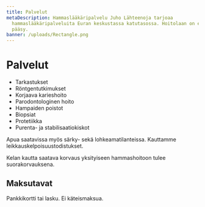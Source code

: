 ```yaml
---
title: Palvelut
metaDescription: Hammaslääkäripalvelu Juho Lähteenoja tarjoaa
  hammaslääkäripalveluita Euran keskustassa katutasossa. Hoitolaan on esteetön
  pääsy.
banner: /uploads/Rectangle.png
---
```

# Palvelut

* Tarkastukset
* Röntgentutkimukset
* Korjaava karieshoito
* Parodontologinen hoito
* Hampaiden poistot
* Biopsiat
* Protetiikka
* Purenta- ja stabilisaatiokiskot

Apua saatavissa myös särky- sekä lohkeamatilanteissa. Kauttamme leikkauskelpoisuustodistukset.

Kelan kautta saatava korvaus yksityiseen hammashoitoon tulee suorakorvauksena.

## Maksutavat

Pankkikortti tai lasku.
Ei käteismaksua.